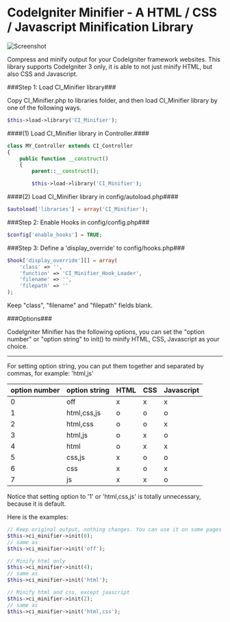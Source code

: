 # CodeIgniter Minifier - A HTML / CSS / Javascript Minification Library

![Screenshot](http://i.imgur.com/L5Cps84.png)


Compress and minify output for your CodeIgniter framework websites. This library supports CodeIgniter 3 only, it is able to not just minify HTML, but also CSS and Javascript.

###Step 1: Load CI_Minifier library###

Copy CI_Minifier.php to libraries folder, and then load CI_Minifier library by one of the following ways.

```php
$this->load->library('CI_Minifier');
```

####(1) Load CI_Minifier library in Controller.####
```php
class MY_Controller extends CI_Controller
{
    public function __construct()
    {
        parent::__construct();

        $this->load->library('CI_Minifier');
```
####(2) Load CI_Minifier library in config/autoload.php####
```php
$autoload['libraries'] = array('CI_Minifier');
```

###Step 2: Enable Hooks in config/config.php###
```php
$config['enable_hooks'] = TRUE;
```
###Step 3: Define a 'display_override' to config/hooks.php###
```php
$hook['display_override'][] = array(
    'class' => '',
    'function' => 'CI_Minifier_Hook_Loader',
    'filename' => '',
    'filepath' => ''
);
```
Keep "class", "filename" and "filepath" fields blank. 

###Options###

CodeIgniter Minifier has the following options, you can set the "option number" or "option string" to init() to minify HTML, CSS, Javascript as your choice. 

------------------------

For setting option string, you can put them together and separated by commas, for example: 'html,js'

| option number  | option string | HTML | CSS | Javascript |
| ------------- | ------------- | ------------- | ------------- | ------------- |
| 0 | off | x | x | x |
| 1 | html,css,js | o | o | o |
| 2 | html,css | o | o | x |
| 3 | html,js | o | x | o |
| 4 | html | o | x | x |
| 5 | css,js | x | o | o |
| 6 | css | x | o | x |
| 7 | js | x | x | o |

Notice that setting option to '1' or 'html,css,js' is totally unnecessary, because it is default.

Here is the examples:
```php
// Keep original output, nothing changes. You can use it on some pages you won't minify.
$this->ci_minifier->init(0);
// same as
$this->ci_minifier->init('off');
```
```php
// Minify html only
$this->ci_minifier->init(4); 
// same as
$this->ci_minifier->init('html'); 
```
```php
// Minify html and css, except jaascript
$this->ci_minifier->init(2);
// same as
$this->ci_minifier->init('html,css'); 
```
